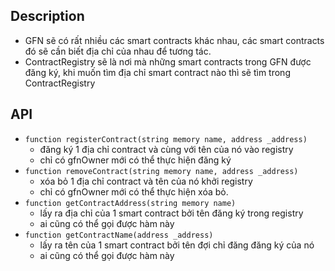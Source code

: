 ## Description
- GFN sẽ có rất nhiều các smart contracts khác nhau, các smart contracts đó sẽ 
cần biết địa chỉ của nhau để tương tác.
- ContractRegistry sẽ là nơi mà những smart contracts trong GFN được đăng ký, 
khi muốn tìm địa chỉ smart contract nào thì sẽ tìm trong ContractRegistry
## API
- `function registerContract(string memory name, address _address)`
  - đăng ký 1 địa chỉ contract và cùng với tên của nó vào registry
  - chỉ có gfnOwner mới có thể thực hiện đăng ký
- `function removeContract(string memory name, address _address)`
  - xóa bỏ 1 địa chỉ contract và tên của nó khởi registry
  - chỉ có gfnOwner mới có thể thực hiện xóa bỏ.
- `function getContractAddress(string memory name)`
  - lấy ra địa chỉ của 1 smart contract bởi tên đăng ký trong registry
  - ai cũng có thể gọi được hàm này
- `function getContractName(address _address)`
  - lấy ra tên của 1 smart contract bởi tên đợi chỉ đăng đăng ký của nó
  - ai cũng có thể gọi được hàm này